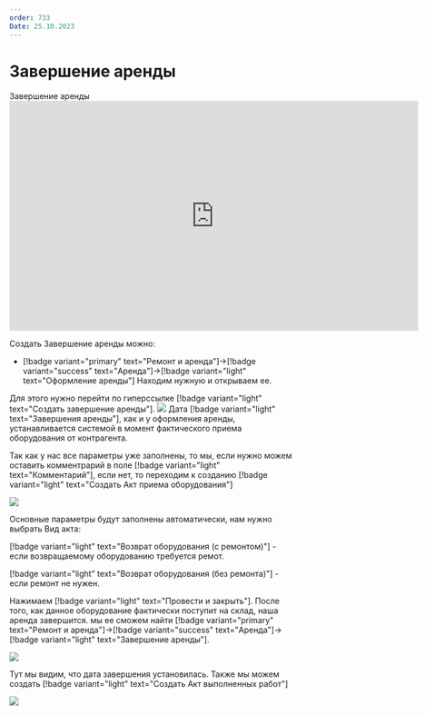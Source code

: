 ```yaml
---
order: 733
Date: 25.10.2023
---
```

# Завершение аренды

Завершение аренды
      <iframe
        width="720"
        height="405"
        src="https://rutube.ru/play/embed/6e069b4d25cf053ba4885ed12d070653"
        frameBorder="0"
        allow="clipboard-write; autoplay"
        allowFullScreen
      ></iframe>
    

Создать Завершение аренды можно:

- [!badge variant="primary" text="Ремонт и аренда"]->[!badge variant="success" text="Аренда"]->[!badge variant="light" text="Оформление аренды"]
Находим нужную и открываем ее. 

Для этого нужно перейти по гиперссылке [!badge variant="light" text="Создать завершение аренды"].
![](\images\аренда\завершение1.jpg)
Дата [!badge variant="light" text="Завершения аренды"], как и у оформления аренды, устанавливается системой в момент фактического приема оборудования от контрагента.

Так как у нас все параметры уже заполнены, то мы, если нужно можем оставить комментрарий в поле [!badge variant="light" text="Комментарий"], если нет, то переходим к созданию [!badge variant="light" text="Создать Акт приема оборудования"]

![](\images\аренда\завершение3.jpg)

Основные параметры будут заполнены автоматически, нам нужно выбрать Вид акта:

[!badge variant="light" text="Возврат оборудования (с ремонтом)"] - если возвращаемому оборудованию требуется ремот.

[!badge variant="light" text="Возврат оборудования (без ремонта)"] - если ремонт не нужен.

Нажимаем [!badge variant="light" text="Провести и закрыть"]. 
После того, как данное оборудование фактически поступит на склад, наша аренда завершится. мы ее сможем найти [!badge variant="primary" text="Ремонт и аренда"]->[!badge variant="success" text="Аренда"]->[!badge variant="light" text="Завершение аренды"].

![](\images\аренда\завершение4.jpg)

Тут мы видим, что дата завершения установилась. 
Также мы можем создать [!badge variant="light" text="Создать Акт выполненных работ"]

![](\images\аренда\завершение5.jpg)

